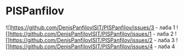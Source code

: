 # PISPanfilov
![]https://github.com/DenisPanfilovISIT/PISPanfilov/issues/3 - лаба 1
![]https://github.com/DenisPanfilovISIT/PISPanfilov/issues/1 - лаба 2
![]https://github.com/DenisPanfilovISIT/PISPanfilov/issues/2 - лаба 3
![]https://github.com/DenisPanfilovISIT/PISPanfilov/issues/4 - лаба 4
